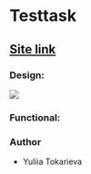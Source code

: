 <h1>Testtask</h1>

<h2><a href="https://testtask-2023-08feb.netlify.app/" rel="nofollow">Site link</a></h2>

<h3>Design:</h3>
<img src="https://drive.google.com/file/d/1NUrVnkaB3IqXxXPKtJ9bIWBnrX_d4GLL/view" >

<h3>Functional:</h3>

<h3>Author</h3>
<ul>
<li>Yuliia Tokarieva</li>
</ul>

